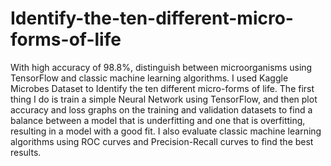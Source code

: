 # Identify-the-ten-different-micro-forms-of-life
With high accuracy of 98.8%, distinguish between microorganisms using TensorFlow and classic machine learning algorithms. I used Kaggle Microbes Dataset to Identify the ten different micro-forms of life. The first thing I do is train a simple Neural Network using TensorFlow, and then plot accuracy and loss graphs on the training and validation datasets to find a balance between a model that is underfitting and one that is overfitting, resulting in a model with a good fit.
I also evaluate classic machine learning algorithms using ROC curves and Precision-Recall curves to find the best results. 
